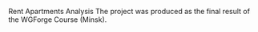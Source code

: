 Rent Apartments Analysis
The project was produced as the final result of the WGForge Course (Minsk).
